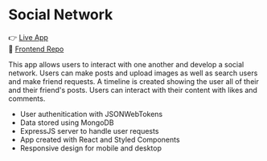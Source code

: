 # Social Network

:point_right: [Live App](https://odinbook-production-a5e1.up.railway.app/)\
:floppy_disk: [Frontend Repo](https://github.com/MichaelShawUK/social-network)

This app allows users to interact with one another and develop a social network. 
Users can make posts and upload images as well as search users and make friend 
requests. A timeline is created showing the user all of their and their friend's
posts. Users can interact with their content with likes and comments.

* User authenitication with JSONWebTokens
* Data stored using MongoDB
* ExpressJS server to handle user requests
* App created with React and Styled Components
* Responsive design for mobile and desktop